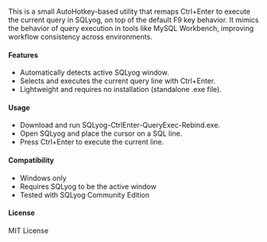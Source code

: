 This is a small AutoHotkey-based utility that remaps Ctrl+Enter to execute the current query in SQLyog, on top of the default F9 key behavior. It mimics the behavior of query execution in tools like MySQL Workbench, improving workflow consistency across environments.

#### Features
- Automatically detects active SQLyog window.
- Selects and executes the current query line with Ctrl+Enter.
- Lightweight and requires no installation (standalone .exe file).

#### Usage
- Download and run SQLyog-CtrlEnter-QueryExec-Rebind.exe.
- Open SQLyog and place the cursor on a SQL line.
- Press Ctrl+Enter to execute the current line.

#### Compatibility
- Windows only
- Requires SQLyog to be the active window
- Tested with SQLyog Community Edition

#### License
MIT License
